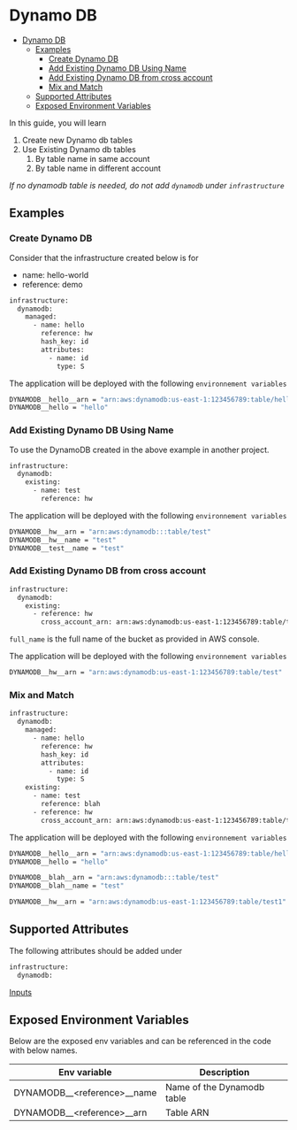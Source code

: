 # Dynamo DB

- [Dynamo DB](#dynamo-db)
  - [Examples](#examples)
    - [Create Dynamo DB](#create-dynamo-db)
    - [Add Existing Dynamo DB Using Name](#add-existing-dynamo-db-using-name)
    - [Add Existing Dynamo DB from cross account](#add-existing-dynamo-db-from-cross-account)
    - [Mix and Match](#mix-and-match)
  - [Supported Attributes](#supported-attributes)
  - [Exposed Environment Variables](#exposed-environment-variables)

In this guide, you will learn

1. Create new Dynamo db tables
2. Use Existing Dynamo db tables
   1. By table name in same account
   2. By table name in different account

*If no dynamodb table is needed, do not add `dynamodb` under `infrastructure`*

## Examples

### Create Dynamo DB

Consider that the infrastructure created below is for

- name: hello-world
- reference: demo

```bash
infrastructure:
  dynamodb:
    managed:
      - name: hello
        reference: hw
        hash_key: id
        attributes:
          - name: id
            type: S
```

The application will be deployed with the following `environnement variables`

```bash
DYNAMODB__hello__arn = "arn:aws:dynamodb:us-east-1:123456789:table/hello"
DYNAMODB__hello = "hello"
```

### Add Existing Dynamo DB Using Name

To use the DynamoDB created in the above example in another project.

```bash
infrastructure:
  dynamodb:
    existing:
      - name: test
        reference: hw

```

The application will be deployed with the following `environnement variables`

```bash
DYNAMODB__hw__arn = "arn:aws:dynamodb:::table/test"
DYNAMODB__hw__name = "test"
DYNAMODB__test__name = "test"

```

### Add Existing Dynamo DB from cross account

```bash
infrastructure:
  dynamodb:
    existing:
      - reference: hw
        cross_account_arn: arn:aws:dynamodb:us-east-1:123456789:table/test
```

`full_name` is the full name of the bucket as provided in AWS console.

The application will be deployed with the following `environnement variables`

```bash
DYNAMODB__hw__arn = "arn:aws:dynamodb:us-east-1:123456789:table/test"
```

### Mix and Match

```bash
infrastructure:
  dynamodb:
    managed:
      - name: hello
        reference: hw
        hash_key: id
        attributes:
          - name: id
            type: S
    existing:
      - name: test
        reference: blah
      - reference: hw
        cross_account_arn: arn:aws:dynamodb:us-east-1:123456789:table/test1
```

The application will be deployed with the following `environnement variables`

```bash
DYNAMODB__hello__arn = "arn:aws:dynamodb:us-east-1:123456789:table/hello"
DYNAMODB__hello = "hello"

DYNAMODB__blah__arn = "arn:aws:dynamodb:::table/test"
DYNAMODB__blah__name = "test"

DYNAMODB__hw__arn = "arn:aws:dynamodb:us-east-1:123456789:table/test1"
```

## Supported Attributes

The following attributes should be added under

```bash
infrastructure:
  dynamodb:
```

[Inputs](../modules/common/dynamodb/README.md#inputs)

## Exposed Environment Variables

Below are the exposed env variables and can be referenced
in the code with below names.

| Env variable                 | Description                |
| ---------------------------- | -------------------------- |
| DYNAMODB__\<reference>__name | Name of the Dynamodb table |
| DYNAMODB__\<reference>__arn  | Table ARN                  |
